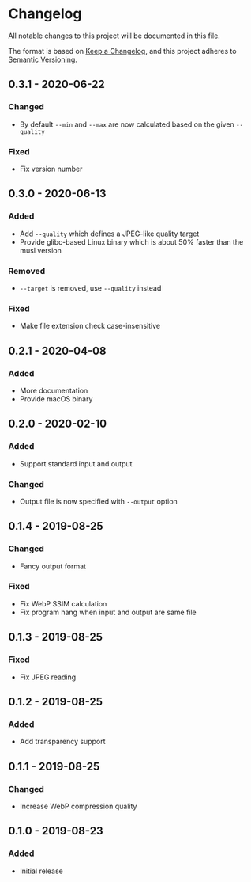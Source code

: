<!--
SPDX-FileCopyrightText: 2020 Tuomas Siipola
SPDX-License-Identifier: AGPL-3.0-or-later
-->

# Changelog

All notable changes to this project will be documented in this file.

The format is based on [Keep a Changelog](https://keepachangelog.com/en/1.0.0/),
and this project adheres to [Semantic Versioning](https://semver.org/spec/v2.0.0.html).

## 0.3.1 - 2020-06-22

### Changed

- By default `--min` and `--max` are now calculated based on the given `--quality`

### Fixed

- Fix version number

## 0.3.0 - 2020-06-13

### Added

- Add `--quality` which defines a JPEG-like quality target
- Provide glibc-based Linux binary which is about 50% faster than the musl version

### Removed

- `--target` is removed, use `--quality` instead

### Fixed

- Make file extension check case-insensitive

## 0.2.1 - 2020-04-08

### Added

- More documentation
- Provide macOS binary

## 0.2.0 - 2020-02-10

### Added

- Support standard input and output

### Changed

- Output file is now specified with `--output` option

## 0.1.4 - 2019-08-25

### Changed

- Fancy output format

### Fixed

- Fix WebP SSIM calculation
- Fix program hang when input and output are same file

## 0.1.3 - 2019-08-25

### Fixed

- Fix JPEG reading

## 0.1.2 - 2019-08-25

### Added

- Add transparency support

## 0.1.1 - 2019-08-25

### Changed

- Increase WebP compression quality

## 0.1.0 - 2019-08-23

### Added

- Initial release

